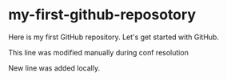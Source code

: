 # my-first-github-reposotory
Here is my first GitHub repository. Let's get started with GitHub.


This line was modified manually during conf resolution

New line was added locally.